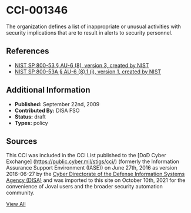 # CCI-001346

The organization defines a list of inappropriate or unusual activities with security implications that are to result in alerts to security personnel.

## References ##

* [NIST SP 800-53 § AU-6 (8), version 3, created by NIST](http://csrc.nist.gov/publications/PubsSPs.html)
* [NIST SP 800-53A § AU-6 (8).1 (i), version 1, created by NIST](http://csrc.nist.gov/publications/PubsSPs.html)


## Additional Information ##

* **Published:** September 22nd, 2009
* **Contributed By:** DISA FSO
* **Status:** draft
* **Types:** policy

## Sources ##

This CCI was included in the CCI List published to the [DoD Cyber Exchange]
(https://public.cyber.mil/stigs/cci/) (formerly the Information Assurance Support Environment
(IASE)) on June 27th, 2016 as version 2016-06-27 by the [Cyber Directorate of the Defense 
Information Systems Agency (DISA)](https://public.cyber.mil/about-cyber/) and was imported to 
this site on October 10th, 2021 for the convenience of Joval users and the broader security automation community.

[View All](../README.md)
